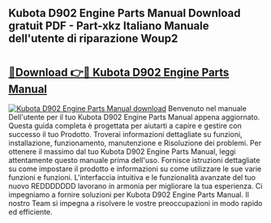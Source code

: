 ## Kubota D902 Engine Parts Manual Download gratuit PDF - Part-xkz Italiano Manuale dell'utente di riparazione Woup2

# <h2><a href="http://dfg4k22.blite.top/?on=Kubota+D902+Engine+Parts+Manual">🔗Download 👉🔴 Kubota D902 Engine Parts Manual</a></h2>

[![Kubota D902 Engine Parts Manual download](https://i.imgur.com/lujVjoI.png)](http://dfg4k22.blite.top/?on=Kubota+D902+Engine+Parts+Manual)
Benvenuto nel manuale Dell'utente per il tuo Kubota D902 Engine Parts Manual appena aggiornato. Questa guida completa è progettata per aiutarti a capire e gestire con successo il tuo Prodotto. Troverai informazioni dettagliate su funzioni, installazione, funzionamento, manutenzione e Risoluzione dei problemi. Per ottenere il massimo dal tuo Kubota D902 Engine Parts Manual, leggi attentamente questo manuale prima dell'uso. Fornisce istruzioni dettagliate su come impostare il prodotto e informazioni su come utilizzare le sue varie funzioni e funzioni. L'interfaccia intuitiva e le funzionalità avanzate del tuo nuovo REDDDDDDD lavorano in armonia per migliorare la tua esperienza. Ci impegniamo a fornire soluzioni per Kubota D902 Engine Parts Manual. Il nostro Team si impegna a risolvere le vostre preoccupazioni in modo rapido ed efficiente.
